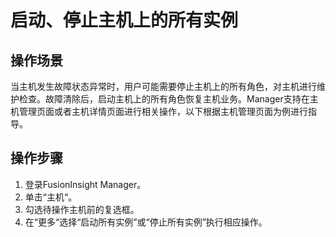 # 启动、停止主机上的所有实例<a name="admin_guide_000056"></a>

## 操作场景<a name="zh-cn_topic_0263899659_sc1fdaf08805346aa9ba9cf8e18e442ce"></a>

当主机发生故障状态异常时，用户可能需要停止主机上的所有角色，对主机进行维护检查。故障清除后，启动主机上的所有角色恢复主机业务。Manager支持在主机管理页面或者主机详情页面进行相关操作，以下根据主机管理页面为例进行指导。

## 操作步骤<a name="zh-cn_topic_0263899659_section15313165763716"></a>

1.  登录FusionInsight Manager。
2.  单击“主机“。
3.  勾选待操作主机前的复选框。
4.  在“更多“选择“启动所有实例”或“停止所有实例”执行相应操作。

